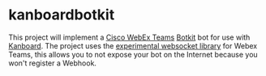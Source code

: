 # kanboardbotkit
This project will implement a [Cisco WebEx Teams](https://teams.webex.com/signin) [Botkit](https://botkit.ai) bot for use with [Kanboard](https://kanboard.org/). The project uses the [experimental websocket library](https://github.com/marchfederico/ciscospark-websocket-events) for Webex Teams, this allows you to not expose your bot on the Internet because you won't register a Webhook. 